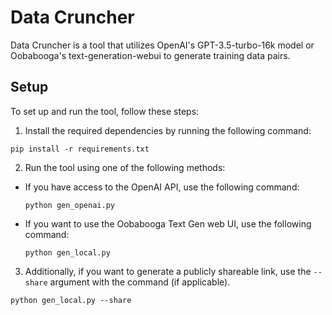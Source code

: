 # Data Cruncher

Data Cruncher is a tool that utilizes OpenAI's GPT-3.5-turbo-16k model or Oobabooga's text-generation-webui to generate training data pairs.

## Setup

To set up and run the tool, follow these steps:

1. Install the required dependencies by running the following command:
```
pip install -r requirements.txt
```
2. Run the tool using one of the following methods:

- If you have access to the OpenAI API, use the following command:

  ```
  python gen_openai.py
  ```

- If you want to use the Oobabooga Text Gen web UI, use the following command:

  ```
  python gen_local.py
  ```

3. Additionally, if you want to generate a publicly shareable link, use the `--share` argument with the command (if applicable).
```
python gen_local.py --share
```